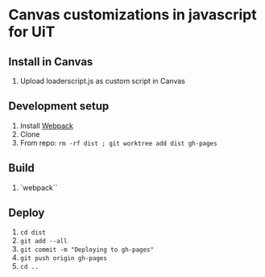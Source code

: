 # Canvas customizations in javascript for UiT

## Install in Canvas
1. Upload loaderscript.js as custom script in Canvas

## Development setup
1. Install [Webpack](https://webpack.js.org/guides/getting-started/)
2. Clone
3. From repo: `rm -rf dist ; git worktree add dist gh-pages`

## Build

1. `webpack``

## Deploy

1. `cd dist`
2. `git add --all`
3. `git commit -m "Deploying to gh-pages"`
4. `git push origin gh-pages`
5. `cd ..`
